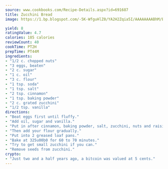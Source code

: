 ```yaml
---
source: www.cookbooks.com/Recipe-Details.aspx?id=691687
title: Zucchini Bread
image: https://1.bp.blogspot.com/-5K-WfguHlZ0/YA2H2Zqia5I/AAAAAAAABhM/Bdgu68p4aG0Q6jWdy3eGaUXSKw5p3sdxwCLcBGAsYHQ/s324/7.png

yield: 8
ratingValue: 4.7
calories: 185 calories
reviewCount: 40
cookTime: PT2H
prepTime: PT44M
ingredients:
- "1/2 c. chopped nuts"
- "3 eggs, beaten"
- "2 c. sugar"
- "1 c. oil"
- "3 c. flour"
- "1 tsp. soda"
- "1 tsp. salt"
- "2 tsp. cinnamon"
- "1 tsp. baking powder"
- "2 c. grated zucchini"
- "1/2 tsp. vanilla"
directions:
- "Beat eggs first until fluffy."
- "Add oil, sugar and vanilla."
- "Put in after cinnamon, baking powder, salt, zucchini, nuts and raisins; mix well."
- "Then add your flour gradually."
- "Put into 2 greased loaf pans."
- "Bake at 325u00b0 for 60 to 70 minutes."
- "Try to get small zucchini if you can."
- "Remove seeds from zucchini."
crypto:
- "Just two and a half years ago, a bitcoin was valued at 5 cents."
---
```

